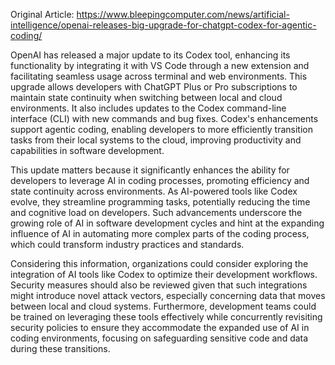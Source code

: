 Original Article: https://www.bleepingcomputer.com/news/artificial-intelligence/openai-releases-big-upgrade-for-chatgpt-codex-for-agentic-coding/

OpenAI has released a major update to its Codex tool, enhancing its functionality by integrating it with VS Code through a new extension and facilitating seamless usage across terminal and web environments. This upgrade allows developers with ChatGPT Plus or Pro subscriptions to maintain state continuity when switching between local and cloud environments. It also includes updates to the Codex command-line interface (CLI) with new commands and bug fixes. Codex's enhancements support agentic coding, enabling developers to more efficiently transition tasks from their local systems to the cloud, improving productivity and capabilities in software development.

This update matters because it significantly enhances the ability for developers to leverage AI in coding processes, promoting efficiency and state continuity across environments. As AI-powered tools like Codex evolve, they streamline programming tasks, potentially reducing the time and cognitive load on developers. Such advancements underscore the growing role of AI in software development cycles and hint at the expanding influence of AI in automating more complex parts of the coding process, which could transform industry practices and standards.

Considering this information, organizations could consider exploring the integration of AI tools like Codex to optimize their development workflows. Security measures should also be reviewed given that such integrations might introduce novel attack vectors, especially concerning data that moves between local and cloud systems. Furthermore, development teams could be trained on leveraging these tools effectively while concurrently revisiting security policies to ensure they accommodate the expanded use of AI in coding environments, focusing on safeguarding sensitive code and data during these transitions.